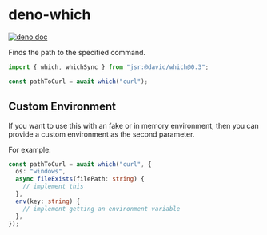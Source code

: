 # deno-which

[![deno doc](https://jsr.io/badges/@david/which)](https://jsr.io/@david/which)

Finds the path to the specified command.

```ts
import { which, whichSync } from "jsr:@david/which@0.3";

const pathToCurl = await which("curl");
```

## Custom Environment

If you want to use this with an fake or in memory environment, then you can
provide a custom environment as the second parameter.

For example:

```ts
const pathToCurl = await which("curl", {
  os: "windows",
  async fileExists(filePath: string) {
    // implement this
  },
  env(key: string) {
    // implement getting an environment variable
  },
});
```
